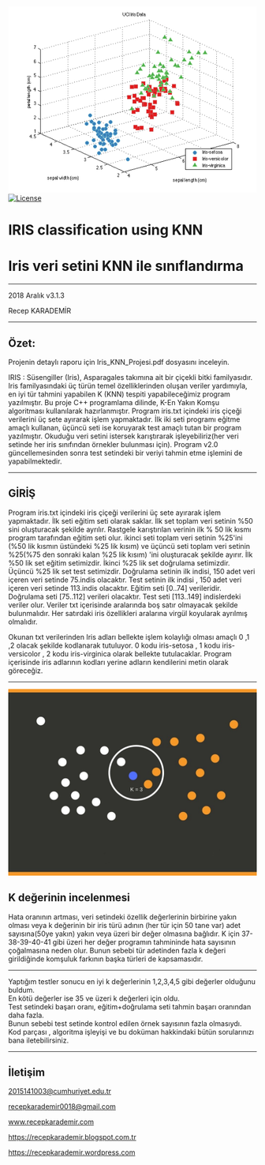 ![3D_dataset](3d_dataset.png) [![License](https://img.shields.io/badge/license-MIT-green.svg?style=flat)](https://github.com/recepkarademir/A-Iris_KNN_Project/blob/master/LICENSE)

# IRIS classification using KNN
# Iris veri setini KNN ile sınıflandırma
------------------------------
2018 Aralık v3.1.3

Recep KARADEMİR
____________________________________________________________________________________________________________________________________

Özet:
------------------------------
Projenin detaylı raporu için Iris_KNN_Projesi.pdf dosyasını inceleyin.

IRIS : Süsengiller (Iris), Asparagales takımına ait bir çiçekli bitki familyasıdır.
Iris familyasındaki üç türün temel özelliklerinden oluşan veriler yardımıyla,
en iyi tür tahmini yapabilen K (KNN) tespiti yapabileceğimiz program yazılmıştır.
Bu proje C++ programlama dilinde, K-En Yakın Komşu algoritması kullanılarak hazırlanmıştır.
Program iris.txt içindeki iris çiçeği verilerini üç sete ayırarak işlem yapmaktadır.
İlk iki seti programı eğitme amaçlı kullanan, üçüncü seti ise koruyarak test amaçlı tutan bir program yazılmıştır.
Okuduğu veri setini istersek karıştırarak işleyebiliriz(her veri setinde her iris sınıfından örnekler bulunması için).
Program v2.0 güncellemesinden sonra test setindeki bir veriyi tahmin etme işlemini de yapabilmektedir.

------------------------------


GİRİŞ
------------------------------
Program iris.txt içindeki iris çiçeği verilerini üç sete ayırarak işlem yapmaktadır.
İlk seti eğitim seti olarak saklar. İlk set toplam veri setinin %50 sini oluşturacak şekilde ayrılır.
Rastgele karıştırılan verinin ilk % 50 lik kısmı program tarafından eğitim seti olur.
ikinci seti toplam veri setinin %25'ini (%50 lik kısmın üstündeki %25 lik kısım) ve
üçüncü seti toplam veri setinin %25(%75 den sonraki kalan %25 lik kısım) 'ini oluşturacak şekilde ayırır.
İlk %50 lik set eğitim setimizdir. İkinci %25 lik set doğrulama setimizdir. Üçüncü %25 lik set test setimizdir.
Doğrulama setinin ilk indisi, 150 adet veri içeren veri setinde 75.indis olacaktır.
Test setinin ilk indisi , 150 adet veri içeren veri setinde 113.indis olacaktır.
Eğitim seti [0..74] verileridir. Doğrulama seti [75..112] verileri olacaktır. Test seti [113..149] indislerdeki veriler olur.
Veriler txt içerisinde aralarında boş satır olmayacak şekilde bulunmalıdır.
Her satırdaki iris özellikleri aralarına virgül koyularak ayrılmış olmalıdır.

Okunan txt verilerinden Iris adları bellekte işlem kolaylığı olması amaçlı 0 ,1 ,2 olacak şekilde kodlanarak tutuluyor.
0 kodu iris-setosa , 1 kodu iris-versicolor , 2 kodu iris-virginica olarak bellekte tutulacaklar.
Program içerisinde iris adlarının kodları yerine adların kendilerini metin olarak göreceğiz.

------------------------------
![knn=3](Knn_example.jpg)


K değerinin incelenmesi
------------------------------
Hata oranının artması, veri setindeki özellik değerlerinin birbirine yakın olması veya k değerinin bir iris türü adının (her tür için 50 tane var) adet sayısına(50ye yakın) yakın veya üzeri bir değer olmasına bağlıdır.
K için 37-38-39-40-41 gibi üzeri her değer programın tahmininde hata sayısının çoğalmasına neden olur.
Bunun sebebi tür adetinden fazla k değeri girildiğinde komşuluk farkının başka türleri de kapsamasıdır.

------------------------------

Yaptığım testler sonucu en iyi k değerlerinin 1,2,3,4,5 gibi değerler olduğunu buldum.
<br/>En kötü değerler ise 35 ve üzeri k değerleri için oldu.<br/>
Test setindeki başarı oranı, eğitim+doğrulama seti tahmin başarı oranından daha fazla.<br/> Bunun sebebi test setinde 
kontrol edilen örnek sayısının fazla olmasıydı. 
<br/>Kod parçası , algoritma işleyişi ve bu doküman hakkindaki bütün sorularınızı bana iletebilirsiniz.<br/>
___________________________________________________________________________________________________________________________________

İletişim
------------------------------

2015141003@cumhuriyet.edu.tr

recepkarademir0018@gmail.com

www.recepkarademir.com

https://recepkarademir.blogspot.com.tr

https://recepkarademir.wordpress.com
